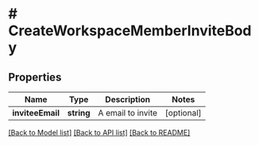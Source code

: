 # # CreateWorkspaceMemberInviteBody

## Properties

Name | Type | Description | Notes
------------ | ------------- | ------------- | -------------
**inviteeEmail** | **string** | A email to invite | [optional]

[[Back to Model list]](../../README.md#models) [[Back to API list]](../../README.md#endpoints) [[Back to README]](../../README.md)
